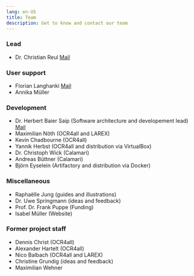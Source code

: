 ```yaml
---
lang: en-US
title: Team
description: Get to know and contact our team
---
```

### Lead
- Dr. Christian Reul [Mail](mailto:christian.reul@uni-wuerzburg.de?subject=ocr4all%20contact)

### User support
- Florian Langhanki [Mail](mailto:florian.langhanki@uni-wuerzburg.de?subject=ocr4all%20Kontakt)
- Annika Müller

### Development
- Dr. Herbert Baier Saip (Software architecture and developement
		lead) [Mail](mailto:herbert.baier@uni-wuerzburg.de?subject=ocr4all%20contact)
- Maximilian Nöth (OCR4all and LAREX)
- Kevin Chadbourne (OCR4all)
- Yannik Herbst (OCR4all and distribution via VirtualBox)
- Dr. Christoph Wick (Calamari)
- Andreas Büttner (Calamari)
- Björn Eyselein (Artifactory and distribution via Docker)

### Miscellaneous
- Raphaëlle Jung (guides and illustrations)
- Dr. Uwe Springmann (ideas and feedback)
- Prof. Dr. Frank Puppe (Funding)
- Isabel Müller (Website)

### Former project staff
- Dennis Christ (OCR4all)
- Alexander Hartelt (OCR4all)
- Nico Balbach (OCR4all and LAREX)
- Christine Grundig (ideas and feedback)
- Maximilian Wehner
